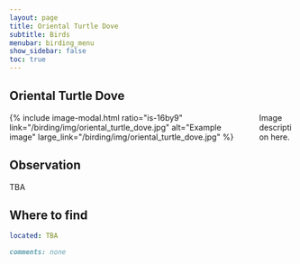 ```yaml
---
layout: page
title: Oriental Turtle Dove
subtitle: Birds
menubar: birding_menu
show_sidebar: false
toc: true
---
```


## Oriental Turtle Dove

<div class="columns">
<div class="column is-6">
{% include image-modal.html ratio="is-16by9" link="/birding/img/oriental_turtle_dove.jpg" alt="Example image" large_link="/birding/img/oriental_turtle_dove.jpg" %}
</div>
<div class="column is-6">
Image description here.
</div>
</div>

## Observation
TBA

## Where to find
```yaml
located: TBA
```

```markdown
comments: none
```
